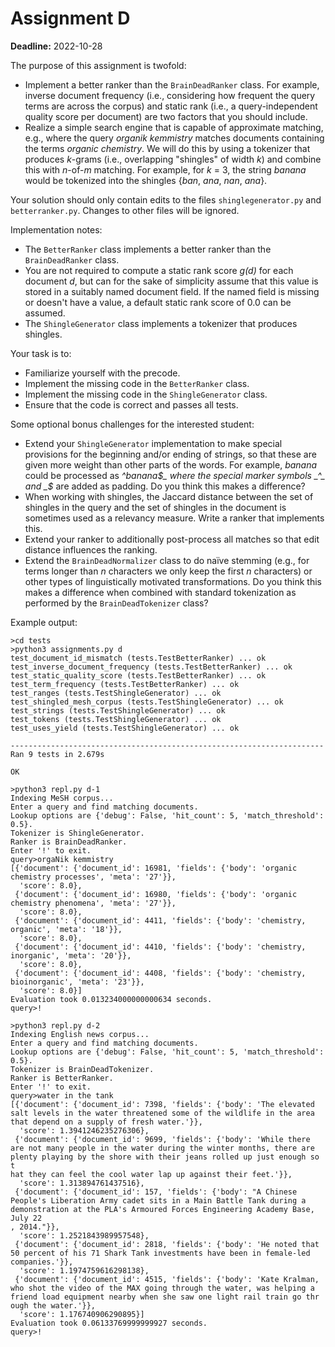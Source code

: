 # Assignment D

**Deadline:** 2022-10-28

The purpose of this assignment is twofold:

- Implement a better ranker than the `BrainDeadRanker` class. For example, inverse document frequency (i.e., considering how frequent the query terms are across the corpus) and static rank (i.e., a query-independent quality score per document) are two factors that you should include.
- Realize a simple search engine that is capable of approximate matching, e.g., where the query _organik kemmistry_ matches documents containing the terms _organic chemistry_. We will do this by using a tokenizer that produces _k_-grams (i.e., overlapping "shingles" of width _k_) and combine this with _n_-of-_m_ matching. For example, for _k_ = 3, the string _banana_ would be tokenized into the shingles {_ban_, _ana_, _nan_, _ana_}.

Your solution should only contain edits to the files `shinglegenerator.py` and `betterranker.py`. Changes to other files will be ignored.

Implementation notes:

- The `BetterRanker` class implements a better ranker than the `BrainDeadRanker` class.
- You are not required to compute a static rank score _g(d)_ for each document _d_, but can for the sake of simplicity assume that this value is stored in a suitably named document field. If the named field is missing or doesn't have a value, a default static rank score of 0.0 can be assumed.
- The `ShingleGenerator` class implements a tokenizer that produces shingles.

Your task is to:

- Familiarize yourself with the precode.
- Implement the missing code in the `BetterRanker` class.
- Implement the missing code in the `ShingleGenerator` class.
- Ensure that the code is correct and passes all tests.

Some optional bonus challenges for the interested student:

- Extend your `ShingleGenerator` implementation to make special provisions for the beginning and/or ending of strings, so that these are given more weight than other parts of the words. For example, _banana_ could be processed as _^banana$_ where the special marker symbols _^_ and _$_ are added as padding. Do you think this makes a difference?
- When working with shingles, the Jaccard distance between the set of shingles in the query and the set of shingles in the document is sometimes used as a relevancy measure. Write a ranker that implements this.
- Extend your ranker to additionally post-process all matches so that edit distance influences the ranking.
- Extend the `BrainDeadNormalizer` class to do naïve stemming (e.g., for terms longer than _n_ characters we only keep the first _n_ characters) or other types of linguistically motivated transformations. Do you think this makes a difference when combined with standard tokenization as performed by the `BrainDeadTokenizer` class?

Example output:

```
>cd tests
>python3 assignments.py d
test_document_id_mismatch (tests.TestBetterRanker) ... ok
test_inverse_document_frequency (tests.TestBetterRanker) ... ok
test_static_quality_score (tests.TestBetterRanker) ... ok
test_term_frequency (tests.TestBetterRanker) ... ok
test_ranges (tests.TestShingleGenerator) ... ok
test_shingled_mesh_corpus (tests.TestShingleGenerator) ... ok
test_strings (tests.TestShingleGenerator) ... ok
test_tokens (tests.TestShingleGenerator) ... ok
test_uses_yield (tests.TestShingleGenerator) ... ok

----------------------------------------------------------------------
Ran 9 tests in 2.679s

OK

>python3 repl.py d-1
Indexing MeSH corpus...
Enter a query and find matching documents.
Lookup options are {'debug': False, 'hit_count': 5, 'match_threshold': 0.5}.
Tokenizer is ShingleGenerator.
Ranker is BrainDeadRanker.
Enter '!' to exit.
query>orgaNik kemmistry
[{'document': {'document_id': 16981, 'fields': {'body': 'organic chemistry processes', 'meta': '27'}},
  'score': 8.0},
 {'document': {'document_id': 16980, 'fields': {'body': 'organic chemistry phenomena', 'meta': '27'}},
  'score': 8.0},
 {'document': {'document_id': 4411, 'fields': {'body': 'chemistry, organic', 'meta': '18'}},
  'score': 8.0},
 {'document': {'document_id': 4410, 'fields': {'body': 'chemistry, inorganic', 'meta': '20'}},
  'score': 8.0},
 {'document': {'document_id': 4408, 'fields': {'body': 'chemistry, bioinorganic', 'meta': '23'}},
  'score': 8.0}]
Evaluation took 0.013234000000000634 seconds.
query>!

>python3 repl.py d-2
Indexing English news corpus...
Enter a query and find matching documents.
Lookup options are {'debug': False, 'hit_count': 5, 'match_threshold': 0.5}.
Tokenizer is BrainDeadTokenizer.
Ranker is BetterRanker.
Enter '!' to exit.
query>water in the tank
[{'document': {'document_id': 7398, 'fields': {'body': 'The elevated salt levels in the water threatened some of the wildlife in the area that depend on a supply of fresh water.'}},
  'score': 1.3941246235276306},
 {'document': {'document_id': 9699, 'fields': {'body': 'While there are not many people in the water during the winter months, there are plenty playing by the shore with their jeans rolled up just enough so t
hat they can feel the cool water lap up against their feet.'}},
  'score': 1.313894761437516},
 {'document': {'document_id': 157, 'fields': {'body': "A Chinese People's Liberation Army cadet sits in a Main Battle Tank during a demonstration at the PLA's Armoured Forces Engineering Academy Base, July 22
, 2014."}},
  'score': 1.2521843989957548},
 {'document': {'document_id': 2818, 'fields': {'body': 'He noted that 50 percent of his 71 Shark Tank investments have been in female-led companies.'}},
  'score': 1.1974759616298138},
 {'document': {'document_id': 4515, 'fields': {'body': 'Kate Kralman, who shot the video of the MAX going through the water, was helping a friend load equipment nearby when she saw one light rail train go thr
ough the water.'}},
  'score': 1.176740906290895}]
Evaluation took 0.06133769999999927 seconds.
query>!
```
